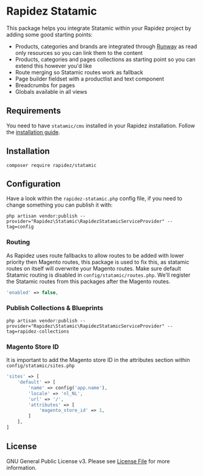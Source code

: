 # Rapidez Statamic

This package helps you integrate Statamic within your Rapidez project by adding some good starting points:

- Products, categories and brands are integrated through [Runway](https://github.com/duncanmcclean/runway) as read only resources so you can link them to the content
- Products, categories and pages collections as starting point so you can extend this however you'd like
- Route merging so Statamic routes work as fallback
- Page builder fieldset with a productlist and text component
- Breadcrumbs for pages
- Globals available in all views

## Requirements

You need to have `statamic/cms` installed in your Rapidez installation. Follow the [installation guide](https://statamic.dev/installing/laravel).

## Installation

```
composer require rapidez/statamic
```

## Configuration

Have a look within the `rapidez-statamic.php` config file, if you need to change something you can publish it with:

```
php artisan vendor:publish --provider="Rapidez\Statamic\RapidezStatamicServiceProvider" --tag=config
```

### Routing

As Rapidez uses route fallbacks to allow routes to be added with lower priority then Magento routes, this package is used to fix this, as statamic routes on itself will overwrite your Magento routes. Make sure default Statamic routing is disabled in `config/statamic/routes.php`. We'll register the Statamic routes from this packages after the Magento routes.

```php
'enabled' => false,
```

### Publish Collections & Blueprints

```
php artisan vendor:publish --provider="Rapidez\Statamic\RapidezStatamicServiceProvider" --tag=rapidez-collections
```

### Magento Store ID

It is important to add the Magento store ID in the attributes section within `config/statamic/sites.php`

```php
'sites' => [
    'default' => [
        'name' => config('app.name'),
        'locale' => 'nl_NL',
        'url' => '/',
        'attributes' => [
            'magento_store_id' => 1,
        ]
    ],
]
```

## License

GNU General Public License v3. Please see [License File](LICENSE) for more information.
